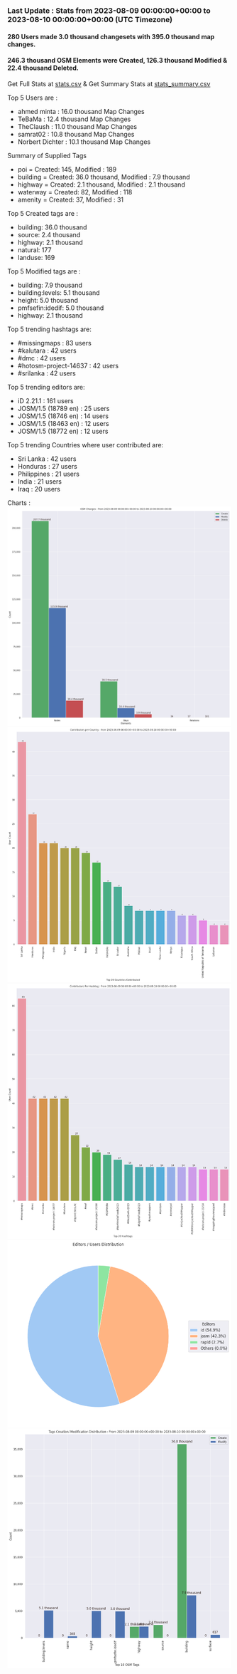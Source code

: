 ### Last Update : Stats from 2023-08-09 00:00:00+00:00 to 2023-08-10 00:00:00+00:00 (UTC Timezone)

#### 280 Users made 3.0 thousand changesets with 395.0 thousand map changes.
#### 246.3 thousand OSM Elements were Created, 126.3 thousand Modified & 22.4 thousand Deleted.
Get Full Stats at [stats.csv](/stats/hotosm/Daily/stats.csv)
 & Get Summary Stats at [stats_summary.csv](/stats/hotosm/Daily/stats_summary.csv)

Top 5 Users are : 
- ahmed minta : 16.0 thousand Map Changes
- TeBaMa : 12.4 thousand Map Changes
- TheClaush : 11.0 thousand Map Changes
- samrat02 : 10.8 thousand Map Changes
- Norbert Dichter : 10.1 thousand Map Changes

Summary of Supplied Tags
- poi = Created: 145, Modified : 189
- building = Created: 36.0 thousand, Modified : 7.9 thousand
- highway = Created: 2.1 thousand, Modified : 2.1 thousand
- waterway = Created: 82, Modified : 118
- amenity = Created: 37, Modified : 31


Top 5 Created tags are :
- building: 36.0 thousand
- source: 2.4 thousand
- highway: 2.1 thousand
- natural: 177
- landuse: 169


Top 5 Modified tags are :
- building: 7.9 thousand
- building:levels: 5.1 thousand
- height: 5.0 thousand
- pmfsefin:idedif: 5.0 thousand
- highway: 2.1 thousand


Top 5 trending hashtags are:
- #missingmaps : 83 users
- #kalutara : 42 users
- #dmc : 42 users
- #hotosm-project-14637 : 42 users
- #srilanka : 42 users


Top 5 trending editors are:
- iD 2.21.1 : 161 users
- JOSM/1.5 (18789 en) : 25 users
- JOSM/1.5 (18746 en) : 14 users
- JOSM/1.5 (18463 en) : 12 users
- JOSM/1.5 (18772 en) : 12 users


Top 5 trending Countries where user contributed are:
- Sri Lanka : 42 users
- Honduras : 27 users
- Philippines : 21 users
- India : 21 users
- Iraq : 20 users


 Charts : 
![Alt text](./stats_osm_changes.png) 
![Alt text](./stats_users_per_country.png) 
![Alt text](./stats_users_per_hashtag.png) 
![Alt text](./stats_editors_pie_chart.png) 
![Alt text](./stats_tags.png) 
